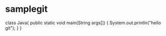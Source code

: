 # samplegit
class Java{
public static void main(String args[])
  {
System.out.println("hello git");
   }
 }
